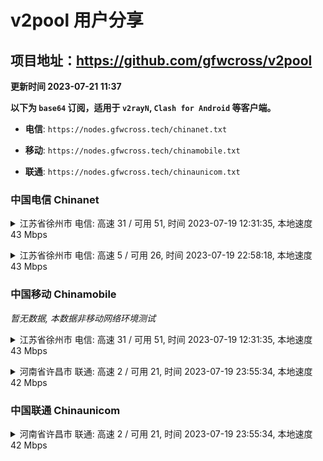 # v2pool 用户分享
## 项目地址：<https://github.com/gfwcross/v2pool>
**更新时间 2023-07-21 11:37**


**以下为 `base64` 订阅，适用于 `v2rayN`, `Clash for Android` 等客户端。**

- **电信**: `https://nodes.gfwcross.tech/chinanet.txt`

- **移动**: `https://nodes.gfwcross.tech/chinamobile.txt`

- **联通**: `https://nodes.gfwcross.tech/chinaunicom.txt`


### 中国电信 Chinanet
<details><summary>江苏省徐州市 电信: 高速 31 / 可用 51, 时间 2023-07-19 12:31:35, 本地速度 43 Mbps</summary><p>可用节点订阅：https://transfer.sh/OmL5dl56Am/running.txt<br>高速节点订阅：https://transfer.sh/xQ4L21Rc78/good.txt<br>低延迟节点订阅：https://transfer.sh/8aKQ6JOdtB/low_delay.txt</p></details>
<p></p><details><summary>江苏省徐州市 电信: 高速 5 / 可用 26, 时间 2023-07-19 22:58:18, 本地速度 43 Mbps</summary><p>可用节点订阅：https://transfer.sh/jMns7j41Oc/running.txt<br>高速节点订阅：https://transfer.sh/qCS1cTlFtw/good.txt<br>低延迟节点订阅：https://transfer.sh/tu9m746hbh/low_delay.txt</p></details>
<p></p>

### 中国移动 Chinamobile
<i>暂无数据, 本数据非移动网络环境测试</i>
<details><summary>江苏省徐州市 电信: 高速 31 / 可用 51, 时间 2023-07-19 12:31:35, 本地速度 43 Mbps</summary><p>可用节点订阅：https://transfer.sh/OmL5dl56Am/running.txt<br>高速节点订阅：https://transfer.sh/xQ4L21Rc78/good.txt<br>低延迟节点订阅：https://transfer.sh/8aKQ6JOdtB/low_delay.txt</p></details>
<p></p><details><summary>河南省许昌市 联通: 高速 2 / 可用 21, 时间 2023-07-19 23:55:34, 本地速度 42 Mbps</summary><p>可用节点订阅：https://transfer.sh/lJ7HftoU9A/running.txt<br>高速节点订阅：https://transfer.sh/EtHVGWJyMi/good.txt<br>低延迟节点订阅：https://transfer.sh/fYh17Vbc6H/low_delay.txt</p></details>
<p></p>

### 中国联通 Chinaunicom
<details><summary>河南省许昌市 联通: 高速 2 / 可用 21, 时间 2023-07-19 23:55:34, 本地速度 42 Mbps</summary><p>可用节点订阅：https://transfer.sh/lJ7HftoU9A/running.txt<br>高速节点订阅：https://transfer.sh/EtHVGWJyMi/good.txt<br>低延迟节点订阅：https://transfer.sh/fYh17Vbc6H/low_delay.txt</p></details>
<p></p>